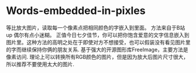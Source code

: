 # Words-embedded-in-pixles
等比放大图片，读取每一个像素点把相同颜色的字嵌入到里面。
方法来自于B站up 偶尔有点小迷糊。
正值今日七夕佳节，你可以把你饱含爱意的文字信息嵌入到图片里。这种方法的高明之处在于即使对方不想接受，也可以假装没有看见图片里的字而继续保持你俩的朋友关系.
基于强大的开源图形库FreeImage，主要方法是像素访问.
理论上可以转换所有RGB颜色的图片，但是因为放大后图片尺寸很大，所以推荐不要使用太大的图片.
